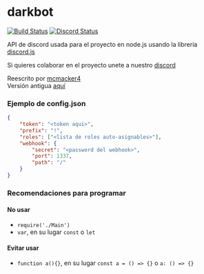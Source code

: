 # darkbot

[![Build Status](https://travis-ci.org/darkaqua/darkbot.svg?branch=master)](https://travis-ci.org/darkaqua/darkbot)
[![Discord Status](https://discordapp.com/api/guilds/244102569729720321/widget.png)](http://darkaqua.net)

API de discord usada para el proyecto en node.js usando la libreria [discord.js](https://discord.js.org/#/docs/main/master/general/welcome)

Si quieres colaborar en el proyecto unete a nuestro [discord](http://darkaqua.net)

Reescrito por [mcmacker4](https://github.com/mcmacker4)<br>
Versión antigua [aquí](https://github.com/darkaqua/darkbot_old)

### Ejemplo de config.json<br>
```json
{
    "token": "<token aqui>",
    "prefix": "!",
    "roles": ["<lista de roles auto-asignables>"],
    "webhook": {
        "secret": "<password del webhook>",
        "port": 1337,
        "path": "/"
    }
}
```

### Recomendaciones para programar

#### No usar

- `require('./Main')`
- `var`, en su lugar `const` o `let`

#### Evitar usar

- `function a(){}`, en su lugar `const a = () => {}` o `a: () => {}`
